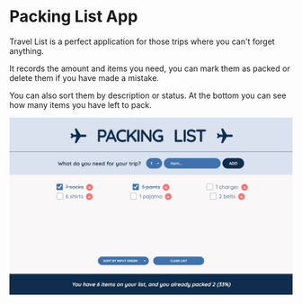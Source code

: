 # Packing List App

Travel List is a perfect application for those trips where you can't forget anything.

It records the amount and items you need, you can mark them as packed or delete them if you have made a mistake.

You can also sort them by description or status.
At the bottom you can see how many items you have left to pack.

![Screenshot](./src/images/travel-list-desktop02-compress.jpeg)

